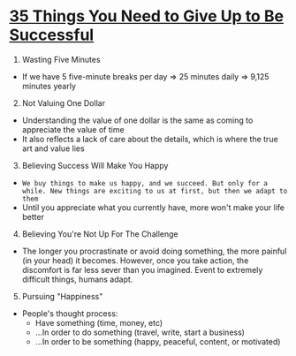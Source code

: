 # [35 Things You Need to Give Up to Be Successful](https://journal.thriveglobal.com/35-things-you-need-to-give-up-to-be-successful-c07c326aec31)

1. Wasting Five Minutes
  * If we have 5 five-minute breaks per day => 25 minutes daily => 9,125 minutes yearly
2. Not Valuing One Dollar
  * Understanding the value of one dollar is the same as coming to appreciate the value of time
  * It also reflects a lack of care about the details, which is where the true art and value lies
3. Believing Success Will Make You Happy
  * `We buy things to make us happy, and we succeed. But only for a while. New things are exciting to us at first, but then we adapt to them`
  * Until you appreciate what you currently have, more won't make your life better
4. Believing You're Not Up For The Challenge
  * The longer you procrastinate or avoid doing something, the more painful (in your head) it becomes. However, once you take action, the discomfort is far less sever than you imagined. Event to extremely difficult things, humans adapt.
5. Pursuing "Happiness"
  * People's thought process:
    * Have something (time, money, etc)
    * ...In order to do something (travel, write, start a business)
    * ...In order to be something (happy, peaceful, content, or motivated)
